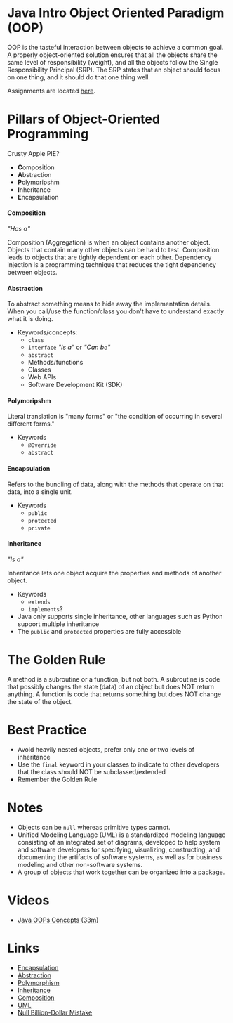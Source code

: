 # Java Intro Object Oriented Paradigm (OOP)
OOP is the tasteful interaction between objects to achieve a common goal.  A properly object-oriented solution
ensures that all the objects share the same level of responsibility (weight), and all the objects follow the 
Single Responsibility Principal (SRP).  The SRP states that an object should focus on one thing,
and it should do that one thing well.

Assignments are located [here](assignments.md).

# Pillars of Object-Oriented Programming
Crusty Apple PIE?
- **C**omposition
- **A**bstraction
- **P**olymoripshm
- **I**nheritance
- **E**ncapsulation

#### Composition
_"Has a"_

Composition (Aggregation) is when an object contains another object.  Objects that contain many other objects
can be hard to test.  Composition leads to objects that are tightly dependent on each other.  Dependency
injection is a programming technique that reduces the tight dependency between objects.

#### Abstraction
To abstract something means to hide away the implementation details.  
When you call/use the function/class you don't have to understand exactly what it is doing.
- Keywords/concepts:
  - `class`
  - `interface` _"Is a"_ or _"Can be"_
  - `abstract`
  - Methods/functions
  - Classes
  - Web APIs
  - Software Development Kit (SDK)

#### Polymoripshm
Literal translation is "many forms" or "the condition of occurring in several different forms." 
- Keywords
  - `@Override`
  - `abstract`
  
#### Encapsulation
Refers to the bundling of data, along with the methods that operate on that data, into a single unit.
- Keywords
  - `public`
  - `protected`
  - `private`
  
#### Inheritance
_"Is a"_

Inheritance lets one object acquire the properties and methods of another object.
- Keywords
  - `extends`
  - `implements`?
- Java only supports single inheritance, other languages such as Python support multiple inheritance
- The `public` and `protected` properties are fully accessible

# The Golden Rule
A method is a subroutine or a function, but not both.  A subroutine is code that possibly changes the 
state (data) of an object but does NOT return anything.  A function is code that returns something but 
does NOT change the state of the object.

# Best Practice
- Avoid heavily nested objects, prefer only one or two levels of inheritance
- Use the `final` keyword in your classes to indicate to other developers that the class should NOT be subclassed/extended
- Remember the Golden Rule

# Notes
- Objects can be `null` whereas primitive types cannot.
- Unified Modeling Language (UML) is a standardized modeling language consisting of an integrated set of diagrams, developed to help system and software developers for specifying, visualizing, constructing, and documenting the artifacts of software systems, as well as for business modeling and other non-software systems.
- A group of objects that work together can be organized into a package.

# Videos
- [Java OOPs Concepts (33m)](https://youtu.be/t6bpeBRmozU)

# Links
- [Encapsulation](https://www.sumologic.com/glossary/encapsulation/)
- [Abstraction](https://stackify.com/oop-concept-abstraction/)
- [Polymorphism](https://www.mygreatlearning.com/blog/polymorphism-in-java/#what-is-polymorphism)
- [Inheritance](https://www.tutorialspoint.com/java/java_inheritance.htm)
- [Composition](https://www.geeksforgeeks.org/composition-in-java/)
- [UML](https://www.visual-paradigm.com/guide/uml-unified-modeling-language/what-is-uml/)
- [Null Billion-Dollar Mistake](https://en.wikipedia.org/wiki/Tony_Hoare)

